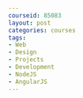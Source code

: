 ```yaml
---
courseid: 85083
layout: post
categories: courses
tags:
- Web
- Design
- Projects
- Development
- NodeJS
- AngularJS
---
```

